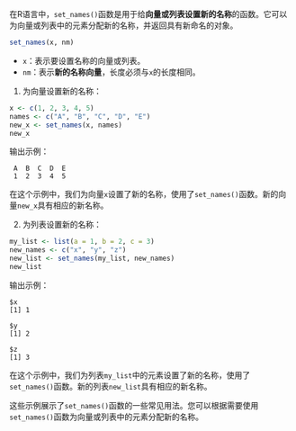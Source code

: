 在R语言中，`set_names()`函数是用于给**向量或列表设置新的名称**的函数。它可以为向量或列表中的元素分配新的名称，并返回具有新命名的对象。

```R
set_names(x, nm)
```
- `x`：表示要设置名称的向量或列表。
- `nm`：表示**新的名称向量**，长度必须与`x`的长度相同。

1. 为向量设置新的名称：
```R
x <- c(1, 2, 3, 4, 5)
names <- c("A", "B", "C", "D", "E")
new_x <- set_names(x, names)
new_x
```
输出示例：
```
 A  B  C  D  E 
 1  2  3  4  5 
```
在这个示例中，我们为向量`x`设置了新的名称，使用了`set_names()`函数。新的向量`new_x`具有相应的新名称。

2. 为列表设置新的名称：
```R
my_list <- list(a = 1, b = 2, c = 3)
new_names <- c("x", "y", "z")
new_list <- set_names(my_list, new_names)
new_list
```
输出示例：
```
$x
[1] 1

$y
[1] 2

$z
[1] 3
```
在这个示例中，我们为列表`my_list`中的元素设置了新的名称，使用了`set_names()`函数。新的列表`new_list`具有相应的新名称。

这些示例展示了`set_names()`函数的一些常见用法。您可以根据需要使用`set_names()`函数为向量或列表中的元素分配新的名称。
